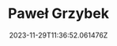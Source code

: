 ---
title: "Paweł Grzybek"
category: "IndieWeb & Personal Blogs"
site_url: https://pawelgrzybek.com
feed_url: https://pawelgrzybek.com/feed.xml
date: 2023-11-29T11:36:52.061476Z
domain: pawelgrzybek.com

---
